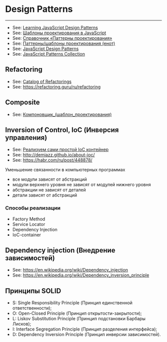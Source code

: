 # Design Patterns

----

- See: [Learning JavaScript Design Patterns](https://addyosmani.com/resources/essentialjsdesignpatterns/book/)
- See: [Шаблоны проектирования в JavaScript](https://medium.com/@marina.kovalyova/java-script-design-patterns-569c627d25f9)
- See: [Справочник «Паттерны проектирования»](http://design-pattern.ru/)
- See: [Паттерны/шаблоны проектирования (енот)](https://refactoring.guru/ru/design-patterns)
- See: [JavaScript Design Patterns](https://www.dofactory.com/javascript/design-patterns)
- See: [JavaScript Patterns Collection](http://shichuan.github.io/javascript-patterns/)



## Refactoring

- See: [Catalog of Refactorings](https://refactoring.com/catalog/)
- See: https://refactoring.guru/ru/refactoring



## Composite

- See: [Компоновщик_(шаблон_проектирования)](https://ru.wikipedia.org/wiki/%D0%9A%D0%BE%D0%BC%D0%BF%D0%BE%D0%BD%D0%BE%D0%B2%D1%89%D0%B8%D0%BA_(%D1%88%D0%B0%D0%B1%D0%BB%D0%BE%D0%BD_%D0%BF%D1%80%D0%BE%D0%B5%D0%BA%D1%82%D0%B8%D1%80%D0%BE%D0%B2%D0%B0%D0%BD%D0%B8%D1%8F))




## Inversion of Control, IoC (Инверсия управления)

- See: [Реализуем сами простой IoC контейнер](https://www.outcoldman.com/ru/archive/2011/03/07/%D1%80%D0%B5%D0%B0%D0%BB%D0%B8%D0%B7%D1%83%D0%B5%D0%BC-%D1%81%D0%B0%D0%BC%D0%B8-%D0%BF%D1%80%D0%BE%D1%81%D1%82%D0%BE%D0%B9-ioc-%D0%BA%D0%BE%D0%BD%D1%82%D0%B5%D0%B8%D0%BD%D0%B5%D1%80/)
- See: http://demiazz.github.io/about-ioc/
- See: https://habr.com/ru/post/448878/

Уменьшение связанности в компьютерных программах

- все модули зависят от абстракций
- модули верхнего уровня не зависят от модулей нижнего уровня
- абстракции не зависят от деталей
- детали зависят от абстракций

### Способы реализации

- Factory Method
- Service Locator
- Dependency Injection
- IoC-container


## Dependency injection (Внедрение зависимостей)

- See: https://en.wikipedia.org/wiki/Dependency_injection
- See: https://en.wikipedia.org/wiki/Dependency_inversion_principle


## Принципы SOLID

- S: Single Responsibility Principle (Принцип единственной ответственности);
- O: Open-Closed Principle (Принцип открытости-закрытости);
- L: Liskov Substitution Principle (Принцип подстановки Барбары Лисков);
- I: Interface Segregation Principle (Принцип разделения интерфейса);
- D: Dependency Inversion Principle (Принцип инверсии зависимостей).
